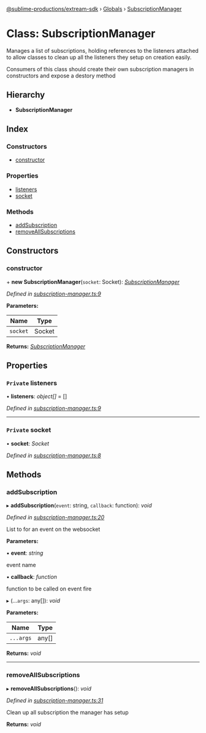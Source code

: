[@sublime-productions/extream-sdk](../README.md) › [Globals](../globals.md) › [SubscriptionManager](subscriptionmanager.md)

# Class: SubscriptionManager

Manages a list of subscriptions, holding references to the listeners attached to allow classes to clean
up all the listeners they setup on creation easily.

Consumers of this class should create their own subscription managers in constructors and expose a destory method

## Hierarchy

* **SubscriptionManager**

## Index

### Constructors

* [constructor](subscriptionmanager.md#constructor)

### Properties

* [listeners](subscriptionmanager.md#private-listeners)
* [socket](subscriptionmanager.md#private-socket)

### Methods

* [addSubscription](subscriptionmanager.md#addsubscription)
* [removeAllSubscriptions](subscriptionmanager.md#removeallsubscriptions)

## Constructors

###  constructor

\+ **new SubscriptionManager**(`socket`: Socket): *[SubscriptionManager](subscriptionmanager.md)*

*Defined in [subscription-manager.ts:9](https://github.com/Extream-SaaS/ex-sdk/blob/c4dac15/src/subscription-manager.ts#L9)*

**Parameters:**

Name | Type |
------ | ------ |
`socket` | Socket |

**Returns:** *[SubscriptionManager](subscriptionmanager.md)*

## Properties

### `Private` listeners

• **listeners**: *object[]* = []

*Defined in [subscription-manager.ts:9](https://github.com/Extream-SaaS/ex-sdk/blob/c4dac15/src/subscription-manager.ts#L9)*

___

### `Private` socket

• **socket**: *Socket*

*Defined in [subscription-manager.ts:8](https://github.com/Extream-SaaS/ex-sdk/blob/c4dac15/src/subscription-manager.ts#L8)*

## Methods

###  addSubscription

▸ **addSubscription**(`event`: string, `callback`: function): *void*

*Defined in [subscription-manager.ts:20](https://github.com/Extream-SaaS/ex-sdk/blob/c4dac15/src/subscription-manager.ts#L20)*

List to for an event on the websocket

**Parameters:**

▪ **event**: *string*

event name

▪ **callback**: *function*

function to be called on event fire

▸ (...`args`: any[]): *void*

**Parameters:**

Name | Type |
------ | ------ |
`...args` | any[] |

**Returns:** *void*

___

###  removeAllSubscriptions

▸ **removeAllSubscriptions**(): *void*

*Defined in [subscription-manager.ts:31](https://github.com/Extream-SaaS/ex-sdk/blob/c4dac15/src/subscription-manager.ts#L31)*

Clean up all subscription the manager has setup

**Returns:** *void*
